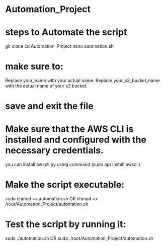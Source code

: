 # Automation_Project
# steps to Automate the script
git clone <git url>
cd Automation_Project
nano automation.sh
# make sure to:
Replace your_name with your actual name.
Replace your_s3_bucket_name with the actual name of your s3 bucket.
# save and exit the file
# Make sure that the AWS CLI is installed and configured with the necessary credentials.
you can install awscli by using command (sudo apt install awscli)
# Make the script executable:
sudo chmod +x automation.sh
OR
chmod +x /root/Automation_Project/automation.sh
# Test the script by running it:
sudo ./automation.sh
      OR
sudo ./root/Automation_Project/automation.sh
